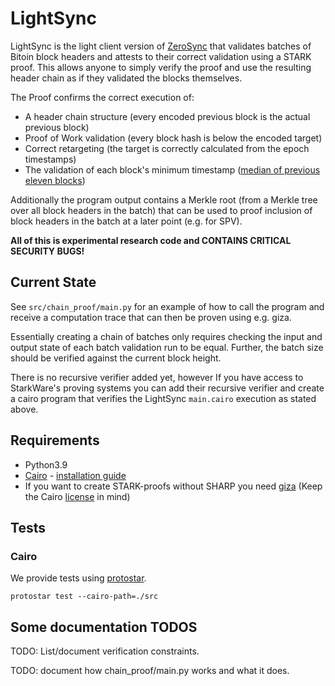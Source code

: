 # LightSync
LightSync is the light client version of [ZeroSync](https://github.com/zerosync/zerosync/) that validates batches of Bitoin block headers and attests to their correct validation using a STARK proof. This allows anyone to simply verify the proof and use the resulting header chain as if they validated the blocks themselves.

The Proof confirms the correct execution of:
- A header chain structure (every encoded previous block is the actual previous block)
- Proof of Work validation (every block hash is below the encoded target)
- Correct retargeting (the target is correctly calculated from the epoch timestamps)
- The validation of each block's minimum timestamp ([median of previous eleven blocks](https://en.bitcoin.it/wiki/Block_timestamp))

Additionally the program output contains a Merkle root (from a Merkle tree over all block headers in the batch) that can be used to proof inclusion of block headers in the batch at a later point (e.g. for SPV).


**All of this is experimental research code and CONTAINS CRITICAL SECURITY BUGS!**

## Current State
See `src/chain_proof/main.py` for an example of how to call the program and receive a computation trace that can then be proven using e.g. giza.

Essentially creating a chain of batches only requires checking the input and output state of each batch validation run to be equal. Further, the batch size should be verified against the current block height.

There is no recursive verifier added yet, however If you have access to StarkWare's proving systems you can add their recursive verifier and create a cairo program that verifies the LightSync `main.cairo` execution as stated above.

## Requirements

- Python3.9
- [Cairo](https://github.com/starkware-libs/cairo-lang) - [installation guide](https://www.cairo-lang.org/docs/quickstart.html)
- If you want to create STARK-proofs without SHARP you need [giza](https://github.com/maxgillett/giza) (Keep the Cairo [license](https://github.com/starkware-libs/cairo-lang/blob/master/LICENSE.txt) in mind)

## Tests

### Cairo

We provide tests using [protostar](https://github.com/software-mansion/protostar).

```
protostar test --cairo-path=./src
```

## Some documentation TODOS
TODO: List/document verification constraints.

TODO: document how chain\_proof/main.py works and what it does.
